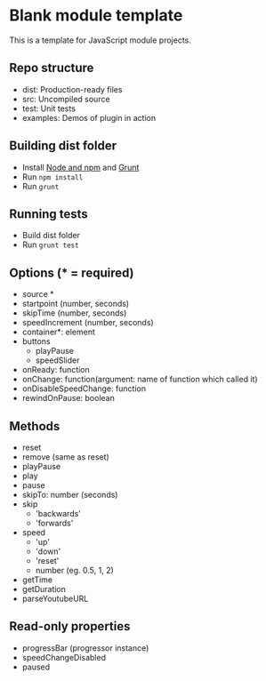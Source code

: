 # Blank module template

This is a template for JavaScript module projects.

## Repo structure

- dist: Production-ready files
- src: Uncompiled source
- test: Unit tests
- examples: Demos of plugin in action

## Building dist folder

- Install [Node and npm](https://nodejs.org) and [Grunt](http://gruntjs.com)
- Run `npm install`
- Run `grunt`

## Running tests

- Build dist folder
- Run `grunt test`





## Options (* = required)

- source *
- startpoint (number, seconds)
- skipTime (number, seconds)
- speedIncrement (number, seconds)
- container*: element
- buttons
    - playPause
    - speedSlider
- onReady: function
- onChange: function(argument: name of function which called it)
- onDisableSpeedChange: function
- rewindOnPause: boolean

## Methods

- reset
- remove (same as reset)
- playPause
- play
- pause
- skipTo: number (seconds)
- skip
    - 'backwards'
    - 'forwards'
- speed
    - 'up'
    - 'down'
    - 'reset'
    - number (eg. 0.5, 1, 2)
- getTime
- getDuration
- parseYoutubeURL


## Read-only properties

- progressBar (progressor instance)
- speedChangeDisabled
- paused


